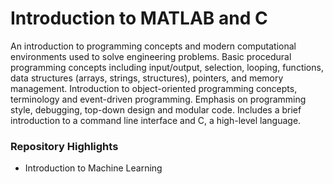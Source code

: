 # Introduction to MATLAB and C
An introduction to programming concepts and modern computational environments used to solve engineering problems. Basic procedural programming concepts including input/output, selection, looping, functions, data structures (arrays, strings, structures), pointers, and memory management. Introduction to object-oriented programming concepts, terminology and event-driven programming. Emphasis on programming style, debugging, top-down design and modular code. Includes a brief introduction to a command line interface and C, a high-level language.
### Repository Highlights
- Introduction to Machine Learning

